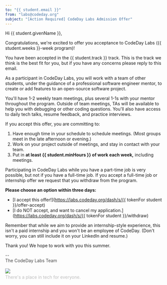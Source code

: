 ```yaml
---
to: "{{ student.email }}"
from: "labs@codeday.org"
subject: "[Action Required] CodeDay Labs Admission Offer"
---
```


Hi {{ student.givenName }},

Congratulations, we're excited to offer you acceptance to CodeDay Labs ({{ student.weeks }}-week program)!

You have been accepted in the {{ student.track }} track. This is the track we think is the best fit for you, but if you
have any concerns please reply to this email.

As a participant in CodeDay Labs, you will work with a team of other students, under the guidance of a professional
software engineer mentor, to create or add features to an open-source software project.

You'll have 1-2 weekly team meetings, plus several 1-1s with your mentor throughout the program. Outside of team
meetings, TAs will be available to help you with debugging or other coding questions. You'll also have access to daily
tech talks, resume feedback, and practice interviews.

If you accept this offer, you are committing to:

1. Have enough time in your schedule to schedule meetings. (Most groups meet in the late afternoon or evening.)
2. Work on your project outside of meetings, and stay in contact with your team.
3. Put in **at least {{ student.minHours }} of work each week,** including meetings.

Participating in CodeDay Labs while you have a part-time job is very possible, but not if you have a full-time job.
If you accept a full-time job or internship offer we request that you withdraw from the program.

**Please choose an option within three days:**
- [I accept this offer!](https://labs.codeday.org/dash/s/{{ tokenFor student }}/offer-accept)
- [I do NOT accept, and want to cancel my application.](https://labs.codeday.org/dash/s/{{ tokenFor student }}/withdraw)

Remember that while we aim to provide an internship-style experience, this isn't a paid internship and you won't be an
employee of CodeDay. (Don't worry, you can still include it on your LinkedIn and resume.)

Thank you! We hope to work with you this summer.

<div>
<div style="color: #484848;">--<br />The CodeDay Labs Team</div>
<div><br /><img src="https://f1.codeday.org/logo.png" /><a style="color: #bdbdbd; text-decoration: none;" href="https://www.youtube.com/watch?v=GKNBurEnGow" target="_blank" rel="noopener noreferrer"><br />There's a place in tech for everyone.</a><a style="color: #bdbdbd; text-decoration: none;" href="https://www.youtube.com/watch?v=GKNBurEnGow" target="_blank" rel="noopener noreferrer"><br /></a></div>
</div>
